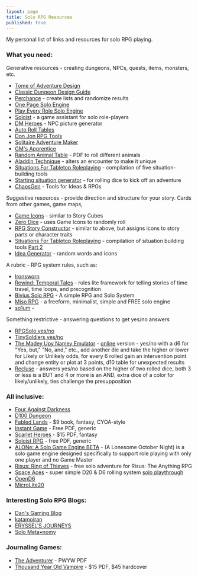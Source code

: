 ```yaml
---
layout: page
title: Solo RPG Resources
published: true
---
```


My personal list of links and resources for solo RPG playing.

### What you need:
Generative resources - creating dungeons, NPCs, quests, items, monsters, etc.  
- [Tome of Adventure Design](https://froggodgames.com/product/tome-of-adventure-design/)
- [Classic Dungeon Design Guide](https://www.drivethrurpg.com/product/202407/CASTLE-OLDSKULL--The-Classic-Dungeon-Design-Guide)
- [Perchance](https://perchance.org/welcome) - create lists and randomize results
- [One Page Solo Engine](https://inflatablestudios.itch.io/one-page-solo-engine)
- [Play Every Role Solo Engine](http://playeveryrole.com/SEapp.html)
- [Soloist](http://soloist.cyberealms.net/) - a game assistant for solo role-players
- [DM Heroes](http://www.dmheroes.com) - NPC picture generator
- [Auto Roll Tables](http://autorolltables.github.io/)
- [Don Jon RPG Tools](https://donjon.bin.sh/)
- [Solitaire Adventure Maker](https://codepen.io/horusofoz/full/ExjZGoP)
- [GM's Apprentice](http://jamesturneronline.net/game-masters-apprentice/)
- [Random Animal Table](https://img.fireden.net/tg/image/1534/46/1534463876423.pdf) - PDF to roll different animals
- [Aladdin Technique](http://battreps.blogspot.com/2014/07/alladin-technique.html) - alters an encounter to make it unique
- [Situations For Tabletop Roleplaying](https://levikornelsen.itch.io/situations1) - compilation of five situation-building tools
- [Starting situation generator](https://latenightzen.blogspot.com/2020/10/starting-situation-generator.html?m=1) - for rolling dice to kick off an adventure
- [ChaosGen](https://www.chaosgen.com/) - Tools for Ideas & RPGs

Suggestive resources - provide direction and structure for your story.  Cards from other games, game maps, 
- [Game Icons](https://game-icons.net/) - similar to Story Cubes
- [Zero Dice](https://tangent-zero.com/zero_dice/zero_dice.htm) - uses Game Icons to randomly roll
- [RPG Story Constructor](http://www.lustigesrollenspiel.de/storyconstructor/) - similar to above, but assigns icons to story parts or character traits 
- [Situations For Tabletop Roleplaying](https://levikornelsen.itch.io/situations1) - compilation of situation building tools [Part 2](https://levikornelsen.itch.io/situations2)
- [Idea Generator](http://ideagenerator.creativitygames.net/) - random words and icons

A rubric - RPG system rules, such as: 
- [Ironsworn](https://www.ironswornrpg.com/)
- [Rewind: Temporal Tales](https://www.drivethrurpg.com/product/180407/Rewind-Temporal-Tales) - rules lite framework for telling stories of time travel, time loops, and precognition
- [Bivius Solo RPG](https://lostpangolin.wordpress.com/downloads/) - A simple RPG and Solo System
- [Miso RPG](https://www.dieheart.net/miso-v1/) - a freeform, minimalist, simple and FREE solo engine
- [so1um](https://brunobord.github.io/so1um/) - 

Something restrictive - answering questions to get yes/no answers
- [RPGSolo yes/no](https://www.rpgsolo.com/)
- [TinySoldiers yes/no](http://tinysolitarysoldiers.blogspot.com/2012/04/solo-rpg.html)
- [The Madey Upy Namey Emulator](https://homebrewery.naturalcrit.com/share/rkmo0t9k4Q) - [online](https://chartopia.d12dev.com/collection/620/) version - yes/no with a d6 for "Yes, but," "No, and," etc., add another die and take the higher or lower for Likely or Unlikely odds, for every 6 rolled gain an intervention point and change entity or plot at 3 points, d10 table for unexpected results
- [Recluse](https://gravenutterance.com/2019/03/24/recluse-solo-engine/) - answers yes/no based on the higher of two rolled dice, both 3 or less is a BUT and 4 or more is an AND, extra dice of a color for likely/unlikely, ties challenge the presupposition

### All inclusive:
- [Four Against Darkness](https://boardgamegeek.com/boardgame/197097/four-against-darkness)
- [D100 Dungeon](https://boardgamegeek.com/boardgame/237031/d100-dungeon)
- [Fabled Lands](https://www.amazon.com/Fabled-Lands-1-War-Torn-Kingdom/dp/095673720X) - $9 book,  fantasy, CYOA-style
- [Instant Game](https://www.nerdprideradio.com/Content/Downloads/InstantGame.pdf]) - Free PDF, generic
- [Scarlet Heroes](https://www.drivethrurpg.com/product/127180/Scarlet-Heroes) - $15 PDF, fantasy
- [Soloist RPG](https://drive.google.com/file/d/0B0W7DyELeCFcVUdDa3BpcmlVeFU/view) - free PDF, generic
- [ALONe: A Solo Game Engine BETA](https://www.drivethrurpg.com/product/168609/ALONe-A-Solo-Game-Engine-BETA) - (A Lonesome October Night) is a solo game engine designed specifically to support role playing with only one player and no Game Master
- [Risus: Ring of Thieves](https://www.drivethrurpg.com/product/172019/Risus-Ring-of-Thieves--A-Free-Fantasy-Solitaire-Adventure) - free solo adventure for Risus: The Anything RPG
- [Space Aces](https://p0rthos47.itch.io/space-aces) - super simple D20 & D6 rolling system [solo playthrough](https://docs.google.com/document/d/1RMsdSja7sLGf07HlTjTQT61yi4jgkpVklnqRrowti2c/edit)
- [OpenD6](https://ogc.rpglibrary.org/index.php?title=OpenD6)
- [MicroLite20](https://microlite20.org/)

### Interesting Solo RPG Blogs:
- [Dan's Gaming Blog](https://dansgamingblog.wordpress.com/)
- [katamoiran](https://exposit.github.io/katamoiran/solos.html)
- [ERYSSEL'S JOURNEYS](https://eryssel.blogspot.com/search/label/solo)
- [Solo Meta•nomy](https://solometanomy.wordpress.com/)

### Journaling Games:
- [The Adventurer](https://jameschip.itch.io/the-adventurer) - PWYW PDF
- [Thousand Year Old Vampire](https://timhutchings.itch.io/tyov) - $15 PDF, $45 hardcover
